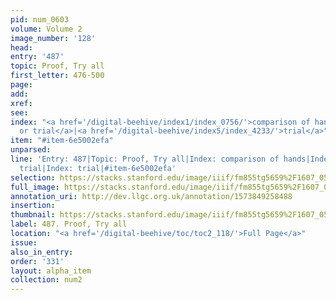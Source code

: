 ```yaml
---
pid: num_0603
volume: Volume 2
image_number: '128'
head: 
entry: '487'
topic: Proof, Try all
first_letter: 476-500
page: 
add: 
xref: 
see: 
index: "<a href='/digital-beehive/index1/index_0756/'>comparison of hands</a>|<a href='/digital-beehive/index4/index_3191/'>proof,
  or trial</a>|<a href='/digital-beehive/index5/index_4233/'>trial</a>"
item: "#item-6e5002efa"
unparsed: 
line: 'Entry: 487|Topic: Proof, Try all|Index: comparison of hands|Index: proof, or
  trial|Index: trial|#item-6e5002efa'
selection: https://stacks.stanford.edu/image/iiif/fm855tg5659%2F1607_0595/780,2949,2937,918/full/0/default.jpg
full_image: https://stacks.stanford.edu/image/iiif/fm855tg5659%2F1607_0595/full/full/0/default.jpg
annotation_uri: http://dev.llgc.org.uk/annotation/1573849258488
insertion: 
thumbnail: https://stacks.stanford.edu/image/iiif/fm855tg5659%2F1607_0595/780,2949,600,180/250,/0/default.jpg
label: 487. Proof, Try all
location: "<a href='/digital-beehive/toc/toc2_118/'>Full Page</a>"
issue: 
also_in_entry: 
order: '331'
layout: alpha_item
collection: num2
---
```

